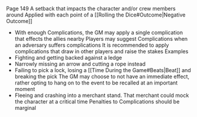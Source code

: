 Page 149
A setback that impacts the character and/or crew members around
Applied with each point of a [[Rolling the Dice#Outcome|Negative Outcome]]
- With enough Complications, the GM may apply a single complication that effects the allies nearby
Players may suggest Complications when an adversary suffers complications
It is recommended to apply complications that draw in other players and raise the stakes
Examples
- Fighting and getting backed against a ledge
- Narrowly missing an arrow and cutting a rope instead
- Failing to pick a lock, losing a [[Time During the Game#Beats|Beat]] and breaking the pick
The GM may choose to not have an immediate effect, rather opting to hang on to the event to be recalled at an important moment
- Fleeing and crashing into a merchant stand. That merchant could mock the character at a critical time
Penalties to Complications should be marginal